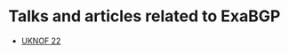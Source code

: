 # Talks and articles related to ExaBGP #

  * [UKNOF 22](http://thomas.mangin.com/data/pdf/uknof%2022%20-%20Mangin%20-%20ExaProxy.pdf)